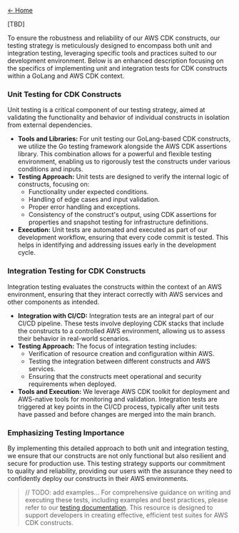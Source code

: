 [<- Home](./../../README.md#content)

[TBD]

To ensure the robustness and reliability of our AWS CDK constructs, our testing strategy is meticulously designed to encompass both unit and integration testing, leveraging specific tools and practices suited to our development environment. Below is an enhanced description focusing on the specifics of implementing unit and integration tests for CDK constructs within a GoLang and AWS CDK context.

### Unit Testing for CDK Constructs

Unit testing is a critical component of our testing strategy, aimed at validating the functionality and behavior of individual constructs in isolation from external dependencies.

- **Tools and Libraries:** For unit testing our GoLang-based CDK constructs, we utilize the Go testing framework alongside the AWS CDK assertions library. This combination allows for a powerful and flexible testing environment, enabling us to rigorously test the constructs under various conditions and inputs.
- **Testing Approach:** Unit tests are designed to verify the internal logic of constructs, focusing on:
  - Functionality under expected conditions.
  - Handling of edge cases and input validation.
  - Proper error handling and exceptions.
  - Consistency of the construct's output, using CDK assertions for properties and snapshot testing for infrastructure definitions.
- **Execution:** Unit tests are automated and executed as part of our development workflow, ensuring that every code commit is tested. This helps in identifying and addressing issues early in the development cycle.

### Integration Testing for CDK Constructs

Integration testing evaluates the constructs within the context of an AWS environment, ensuring that they interact correctly with AWS services and other components as intended.

- **Integration with CI/CD:** Integration tests are an integral part of our CI/CD pipeline. These tests involve deploying CDK stacks that include the constructs to a controlled AWS environment, allowing us to assess their behavior in real-world scenarios.
- **Testing Approach:** The focus of integration testing includes:
  - Verification of resource creation and configuration within AWS.
  - Testing the integration between different constructs and AWS services.
  - Ensuring that the constructs meet operational and security requirements when deployed.
- **Tools and Execution:** We leverage AWS CDK toolkit for deployment and AWS-native tools for monitoring and validation. Integration tests are triggered at key points in the CI/CD process, typically after unit tests have passed and before changes are merged into the main branch.

### Emphasizing Testing Importance

By implementing this detailed approach to both unit and integration testing, we ensure that our constructs are not only functional but also resilient and secure for production use. This testing strategy supports our commitment to quality and reliability, providing our users with the assurance they need to confidently deploy our constructs in their AWS environments.


> // TODO: add examples... For comprehensive guidance on writing and executing these tests, including examples and best practices, please refer to our [testing documentation](). This resource is designed to support developers in creating effective, efficient test suites for AWS CDK constructs.
